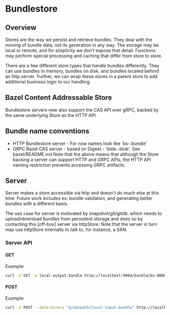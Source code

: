 # Bundlestore

## Overview
Stores are the way we persist and retrieve bundles.
They deal with the moving of bundle data, not its generation in any way.
The storage may be local or remote, and for simplicity we don't expose that detail.
Functions may perform special processing and caching that differ from store to store.

There are a few different store types that handle bundles differently. They can use bundles
in memory, bundles on disk, and bundles located behind an http server. Further, we can
wrap these stores in a parent store to add additional business logic to our handling.

## Bazel Content Addressable Store
Bundlestore servers now also support the CAS API over gRPC, backed by the same underlying Store as the HTTP API.

## Bundle name conventions
* HTTP Bundlestore server - For now names look like 'bs-<sha>.bundle'
* GRPC Bazel CAS server - based on Digest - 'blob-<digest hash>.blob'. See bazel/README.md
Note that the above means that although the Store backing a server can support HTTP and GRPC APIs,
the HTTP API naming restriction prevents accessing GRPC artifacts.

## Server
Server makes a store accessible via http and doesn't do much else at this time. Future work
includes ex: bundle validation, and generating better bundles with a different basis.

The use case for server is motivated by snapshot/git/gitdb. which needs to upload/download
bundles from persistent storage and does so by contacting this [off-box] server via httpStore.
Note that the server in turn may use httpStore internally to talk to, for instance, a SAN.

### Server API

#### GET
Example:
```sh
curl -X GET -o local-output.bundle http://localhost:9094/bundle/bs-0000000000000000000000000000000000000000.bundle
```

#### POST
Example:
```sh
curl -X POST --data-binary "@/abspath/local-input.bundle" http://localhost:9094/bundle/bs-0000000000000000000000000000000000000000.bundle
```
